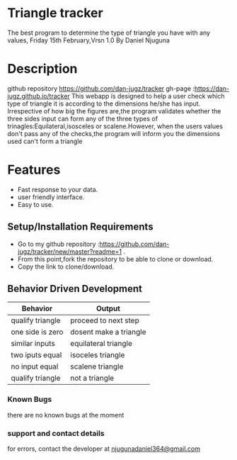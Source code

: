 # Triangle tracker
The best program to determine the type of triangle you have with any values, Friday 15th February,Vrsn 1.0
By Daniel Njuguna
# Description
github repository https://github.com/dan-jugz/tracker gh-page :https://dan-jugz.github.io/tracker 
This webapp is designed to help a user check which type of triangle it is according to the dimensions he/she has input.
Irrespective of how big the figures are,the program validates whether the three sides input can form any of the three types of trinagles:Equilateral,isosceles or scalene.However, when the users values don't pass any of the checks,the program will inform you the dimensions used can't form a triangle
# Features
* Fast response to your data.
* user friendly interface.
* Easy to use.
## Setup/Installation Requirements
* Go to my github repository :https://github.com/dan-jugz/tracker/new/master?readme=1 .
* From this point,fork the repository to be able to clone or download.
* Copy the link to clone/download.
## Behavior Driven Development 
Behavior|Output
--------|------
qualify triangle|proceed to next step
one side is zero|  dosent make a triangle
similar inputs|equilateral triangle
two iputs equal|isoceles triangle
no input equal|scalene triangle
qualify triangle|not a triangle
### Known Bugs
there are no known bugs at the moment
### support and contact details
for errors, contact the developer at njugunadaniel364@gmail.com

